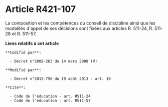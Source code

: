 # Article R421-107

La composition et les compétences du conseil de discipline ainsi que les modalités d'appel de ses décisions sont fixées aux
articles R. 511-24, R. 511-28 et R. 511-57.

**Liens relatifs à cet article**

	**Codifié par**:

	  - Décret n°2008-263 du 14 mars 2008 (V)

	**Modifié par**:

	  - Décret n°2013-756 du 19 août 2013 - art. 10

	**Cite**:

	  - Code de l'éducation - art. R511-24
	  - Code de l'éducation - art. R511-57
